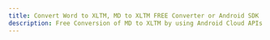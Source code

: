 ---title: Convert Word to XLTM, MD to XLTM FREE Converter or Android SDKdescription: Free Conversion of MD to XLTM by using Android Cloud APIs & SDKs. Also Create, Edit & Render Microsoft Word & OpenOffice documents in the Cloud.---